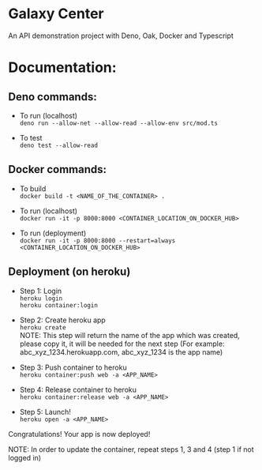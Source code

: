 # Galaxy Center

An API demonstration project with Deno, Oak, Docker and Typescript

# Documentation:

## Deno commands:

- To run (localhost)\
  `deno run --allow-net --allow-read --allow-env src/mod.ts`

- To test\
  `deno test --allow-read`

## Docker commands:

- To build\
  `docker build -t <NAME_OF_THE_CONTAINER> .`

- To run (localhost)\
  `docker run -it -p 8000:8000 <CONTAINER_LOCATION_ON_DOCKER_HUB>`

- To run (deployment)\
  `docker run -it -p 8000:8000 --restart=always <CONTAINER_LOCATION_ON_DOCKER_HUB>`

## Deployment (on heroku)

- Step 1: Login\
  `heroku login`  
  `heroku container:login`

- Step 2: Create heroku app\
  `heroku create`\
  NOTE: This step will return the name of the app which was created, please copy it, it will be needed for the next step (For example: abc_xyz_1234.herokuapp.com, abc_xyz_1234 is the app name)

- Step 3: Push container to heroku\
  `heroku container:push web -a <APP_NAME>`

- Step 4: Release container to heroku\
  `heroku container:release web -a <APP_NAME>`

- Step 5: Launch!\
  `heroku open -a <APP_NAME>`

Congratulations! Your app is now deployed!

NOTE: In order to update the container, repeat steps 1, 3 and 4 (step 1 if not logged in)
